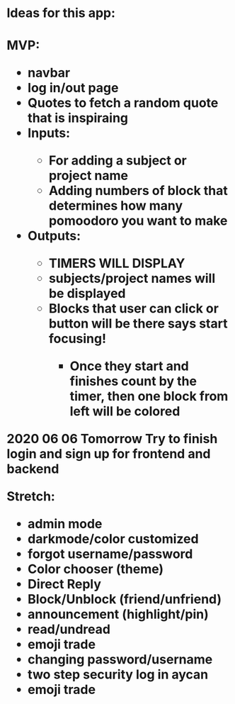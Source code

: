 <h1>Ideas for this app:<h1>

MVP:

<ul>
    <li>navbar</li> 
    <li>log in/out page</li>
    <li>Quotes to fetch a random quote that is inspiraing</li>
    <li>Inputs:</li>
        <ul>
            <li>For adding a subject or project name</li>
            <li>Adding numbers of block that determines how many pomoodoro you want to make</li>
        </ul>
    <li>Outputs:</li>
        <ul>
            <li>TIMERS WILL DISPLAY</li>
            <li>subjects/project names will be displayed</li>
            <li>Blocks that user can click or button will be there says start focusing!</li>
                <ul>
                    <li>Once they start and finishes count by the timer, then one block from left will be colored</li>
                </ul>
        </ul>
</ul>

2020 06 06 Tomorrow Try to finish login and sign up for frontend and backend

Stretch:

<ul>
    <li>admin mode</li>
    <!-- <li>removing chats you sent</li> -->
    <!-- <li>Search keyword</li> -->
    <li>darkmode/color customized</li>
    <li>forgot username/password</li>
    <li>Color chooser (theme)</li>
    <li>Direct Reply</li>
    <li>Block/Unblock (friend/unfriend)</li>
    <li>announcement (highlight/pin)</li>
    <li>read/undread</li>
    <li>emoji trade</li>
    <li>changing password/username</li>
    <li>two step security log in aycan</li>
    <li>emoji trade</li>
</ul>
